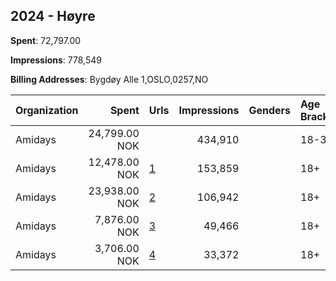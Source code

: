 ## 2024 - Høyre 
**Spent**: 72,797.00

**Impressions**: 778,549

**Billing Addresses**: Bygdøy Alle 1,OSLO,0257,NO

|Organization|Spent|Urls|Impressions|Genders|Age Brackets|Country Codes|
|:---|---:|:---|---:|:---|:---|:---|
|Amidays|24,799.00 NOK||434,910||18-35|norway|
|Amidays|12,478.00 NOK|[1](https://www.snap.com/political-ads/asset/eaa436dd00973b90477cfe70d250cf64b937ed60ed7d559216ade01c791dd6dd?mediaType=mp4)|153,859||18+|norway|
|Amidays|23,938.00 NOK|[2](https://www.snap.com/political-ads/asset/0962fcf2a13d5d21ec0d86c30e6f628949910cc5764036d7598f969bae306293?mediaType=mp4)|106,942||18+|norway|
|Amidays|7,876.00 NOK|[3](https://www.snap.com/political-ads/asset/4432620da6bddb129eb793818dbc1628382a63cfa0b354fa6aec29c51bba519e?mediaType=mp4)|49,466||18+|norway|
|Amidays|3,706.00 NOK|[4](https://www.snap.com/political-ads/asset/5f1b05ca0c1227068308f9f63cda8bf67439250c030401587f1fd4ba55456ad9?mediaType=mp4)|33,372||18+|norway|
